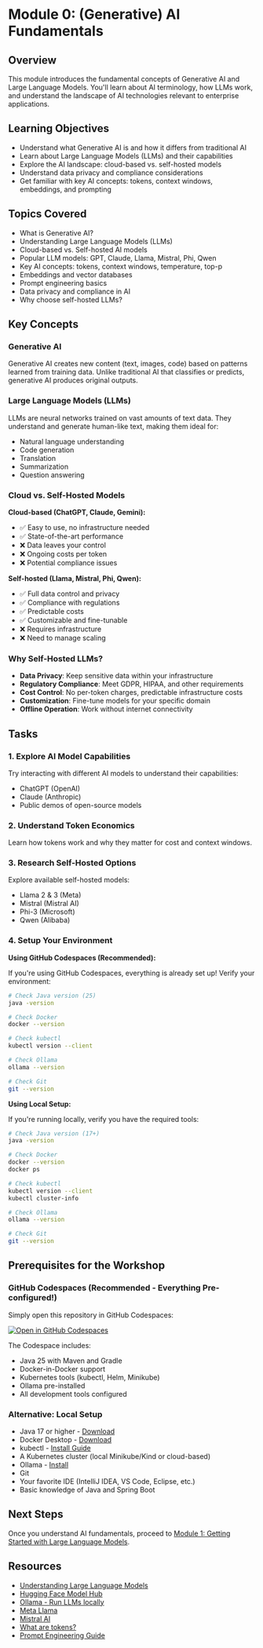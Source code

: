 # Module 0: (Generative) AI Fundamentals

## Overview
This module introduces the fundamental concepts of Generative AI and Large Language Models. You'll learn about AI terminology, how LLMs work, and understand the landscape of AI technologies relevant to enterprise applications.

## Learning Objectives
- Understand what Generative AI is and how it differs from traditional AI
- Learn about Large Language Models (LLMs) and their capabilities
- Explore the AI landscape: cloud-based vs. self-hosted models
- Understand data privacy and compliance considerations
- Get familiar with key AI concepts: tokens, context windows, embeddings, and prompting

## Topics Covered
- What is Generative AI?
- Understanding Large Language Models (LLMs)
- Cloud-based vs. Self-hosted AI models
- Popular LLM models: GPT, Claude, Llama, Mistral, Phi, Qwen
- Key AI concepts: tokens, context windows, temperature, top-p
- Embeddings and vector databases
- Prompt engineering basics
- Data privacy and compliance in AI
- Why choose self-hosted LLMs?

## Key Concepts

### Generative AI
Generative AI creates new content (text, images, code) based on patterns learned from training data. Unlike traditional AI that classifies or predicts, generative AI produces original outputs.

### Large Language Models (LLMs)
LLMs are neural networks trained on vast amounts of text data. They understand and generate human-like text, making them ideal for:
- Natural language understanding
- Code generation
- Translation
- Summarization
- Question answering

### Cloud vs. Self-Hosted Models

**Cloud-based (ChatGPT, Claude, Gemini):**
- ✅ Easy to use, no infrastructure needed
- ✅ State-of-the-art performance
- ❌ Data leaves your control
- ❌ Ongoing costs per token
- ❌ Potential compliance issues

**Self-hosted (Llama, Mistral, Phi, Qwen):**
- ✅ Full data control and privacy
- ✅ Compliance with regulations
- ✅ Predictable costs
- ✅ Customizable and fine-tunable
- ❌ Requires infrastructure
- ❌ Need to manage scaling

### Why Self-Hosted LLMs?
- **Data Privacy**: Keep sensitive data within your infrastructure
- **Regulatory Compliance**: Meet GDPR, HIPAA, and other requirements
- **Cost Control**: No per-token charges, predictable infrastructure costs
- **Customization**: Fine-tune models for your specific domain
- **Offline Operation**: Work without internet connectivity

## Tasks

### 1. Explore AI Model Capabilities
Try interacting with different AI models to understand their capabilities:
- ChatGPT (OpenAI)
- Claude (Anthropic)
- Public demos of open-source models

### 2. Understand Token Economics
Learn how tokens work and why they matter for cost and context windows.

### 3. Research Self-Hosted Options
Explore available self-hosted models:
- Llama 2 & 3 (Meta)
- Mistral (Mistral AI)
- Phi-3 (Microsoft)
- Qwen (Alibaba)

### 4. Setup Your Environment

**Using GitHub Codespaces (Recommended):**

If you're using GitHub Codespaces, everything is already set up! Verify your environment:

```bash
# Check Java version (25)
java -version

# Check Docker
docker --version

# Check kubectl
kubectl version --client

# Check Ollama
ollama --version

# Check Git
git --version
```

**Using Local Setup:**

If you're running locally, verify you have the required tools:

```bash
# Check Java version (17+)
java -version

# Check Docker
docker --version
docker ps

# Check kubectl
kubectl version --client
kubectl cluster-info

# Check Ollama
ollama --version

# Check Git
git --version
```

## Prerequisites for the Workshop

### GitHub Codespaces (Recommended - Everything Pre-configured!)

Simply open this repository in GitHub Codespaces:

[![Open in GitHub Codespaces](https://github.com/codespaces/badge.svg)](https://codespaces.new/SandraAhlgrimm/springai-kubernetes-workshop)

The Codespace includes:
- Java 25 with Maven and Gradle
- Docker-in-Docker support
- Kubernetes tools (kubectl, Helm, Minikube)
- Ollama pre-installed
- All development tools configured

### Alternative: Local Setup

- Java 17 or higher - [Download](https://adoptium.net/)
- Docker Desktop - [Download](https://www.docker.com/products/docker-desktop)
- kubectl - [Install Guide](https://kubernetes.io/docs/tasks/tools/)
- A Kubernetes cluster (local Minikube/Kind or cloud-based)
- Ollama - [Install](https://ollama.ai/)
- Git
- Your favorite IDE (IntelliJ IDEA, VS Code, Eclipse, etc.)
- Basic knowledge of Java and Spring Boot

## Next Steps
Once you understand AI fundamentals, proceed to [Module 1: Getting Started with Large Language Models](../module-1-getting-started-llms/README.md).

## Resources
- [Understanding Large Language Models](https://www.anthropic.com/index/core-views-on-ai-safety)
- [Hugging Face Model Hub](https://huggingface.co/models)
- [Ollama - Run LLMs locally](https://ollama.ai/)
- [Meta Llama](https://ai.meta.com/llama/)
- [Mistral AI](https://mistral.ai/)
- [What are tokens?](https://platform.openai.com/tokenizer)
- [Prompt Engineering Guide](https://www.promptingguide.ai/)
